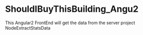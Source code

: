 # ShouldIBuyThisBuilding_Angu2
This Angular2 FrontEnd will get the data from the server project NodeExtractStatsData
